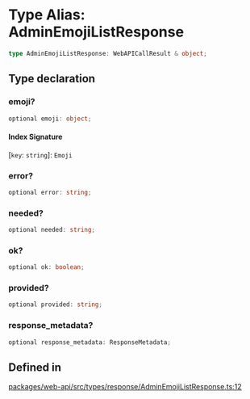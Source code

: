 # Type Alias: AdminEmojiListResponse

```ts
type AdminEmojiListResponse: WebAPICallResult & object;
```

## Type declaration

### emoji?

```ts
optional emoji: object;
```

#### Index Signature

 \[`key`: `string`\]: `Emoji`

### error?

```ts
optional error: string;
```

### needed?

```ts
optional needed: string;
```

### ok?

```ts
optional ok: boolean;
```

### provided?

```ts
optional provided: string;
```

### response\_metadata?

```ts
optional response_metadata: ResponseMetadata;
```

## Defined in

[packages/web-api/src/types/response/AdminEmojiListResponse.ts:12](https://github.com/slackapi/node-slack-sdk/blob/c15385ef93ccdde9702f52f7d1f445999203d794/packages/web-api/src/types/response/AdminEmojiListResponse.ts#L12)
